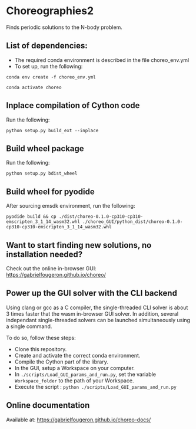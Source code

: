 # Choreographies2
Finds periodic solutions to the N-body problem. 

## List of dependencies:
  
  - The required conda environment is described in the file choreo_env.yml
  - To set up, run the following:
    
```
conda env create -f choreo_env.yml

conda activate choreo
```

## Inplace compilation of Cython code

Run the following:

```
python setup.py build_ext --inplace
```

## Build wheel package

Run the following:

```
python setup.py bdist_wheel
```

## Build wheel for pyodide

After sourcing emsdk environment, run the following:

```
pyodide build && cp ./dist/choreo-0.1.0-cp310-cp310-emscripten_3_1_14_wasm32.whl ./choreo_GUI/python_dist/choreo-0.1.0-cp310-cp310-emscripten_3_1_14_wasm32.whl 
```

## Want to start finding new solutions, no installation needed?

Check out the online in-browser GUI: https://gabrielfougeron.github.io/choreo/

## Power up the GUI solver with the CLI backend
Using clang or gcc as a C compiler, the single-threaded CLI solver is about 3 times faster that the wasm in-browser GUI solver. In addition, 
several independant single-threaded solvers can be launched simultaneously using a single command.

To do so, follow these steps:

- Clone this repository.
- Create and activate the correct conda environment.
- Compile the Cython part of the library.
- In the GUI, setup a Workspace on your computer.
- In `./scripts/Load_GUI_params_and_run.py`, set the variable `Workspace_folder` to the path of your Workspace.
- Execute the script : `python ./scripts/Load_GUI_params_and_run.py`

## Online documentation

Available at: https://gabrielfougeron.github.io/choreo-docs/
